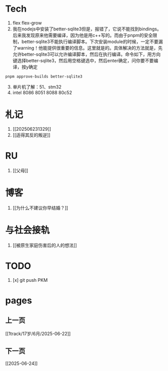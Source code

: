 # Tech
1. flex flex-grow
2. 我在nodejs中安装了better-sqlite3但是，报错了，它说不能找到bindings。后来我发现原来他需要编译，因为他是用c++写的。而由于pnpm的安全限制，better-sqlite3不能执行编译脚本。下次安装module的时候，一定不要漏了warning！他能提供很重要的信息。这里就是的。具体解决的方法就是，先允许better-sqlite3可以允许编译脚本，然后在执行编译。命令如下，用方向键选择better-sqlite3，然后用空格键选中，然后enter确定，问你要不要编译，按y确定
```sh
pnpm approve-builds better-sqlite3
```
3. 单片机了解：51、stm32
4. intel 8086 8051 8088 80c52

# 札记
1. [[202506231329]]
2. [[适得其反的叛逆]]

# RU
1. [[父母]]

# 博客
1. [[为什么不建议你早结婚？]]

# 与社会接轨
1. [[被原生家庭伤害后的人的想法]]

# TODO
1. [x] git push PKM
# pages

## 上一页
[[1track/17岁/6月/2025-06-22]]
## 下一页
[[2025-06-24]]